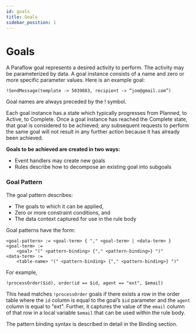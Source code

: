 ```yaml
---
id: goals
title: Goals
sidebar_position: 1
---
```


# Goals

A Paraflow goal represents a desired activity to perform. The activity may be parameterized by data. A goal instance consists of a name and zero or more specific parameter values. Here is an example goal:

```
!SendMessage(template -> 5039883, recipient -> “joe@gmail.com”)
```

Goal names are always preceded by the ! symbol.

Each goal instance has a state which typically progresses from Planned, to Active, to Complete. Once a goal instance has reached the Complete state, that goal is considered to be achieved; any subsequent requests to perform the same goal will not result in any further action because it has already been achieved.

**Goals to be achieved are created in two ways:**
- Event handlers may create new goals
- Rules describe how to decompose an existing goal into subgoals

### Goal Pattern

The goal pattern describes:

- The goals to which it can be applied,
- Zero or more constraint conditions, and
- The data context captured for use in the rule body

Goal patterns have the form:
```
<goal-pattern> := <goal-term> { "," <goal-term> | <data-term> }
<goal-term> :=
    <goal> "(" <pattern-binding> {"," <pattern-binding>} ")"
<data-term> :=
    <table-name> "(" <pattern-binding> {"," <pattern-binding>} ")"
```
For example,
```
!processOrder($id), order(id == $id, agent == "ext", $email)
```
This head matches `!processOrder` goals if there exists a row in the order table where the `id` column is equal to the goal’s `$id` parameter and the `agent` column is equal to "ext". Further, it captures the value of the `email` column of that row in a local variable `$email` that can be used within the rule body.

The pattern binding syntax is described in detail in the Binding section.

